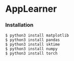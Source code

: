 # AppLearner

### Installation
```
$ python3 install matplotlib
$ python3 install pandas
$ python3 install sktime
$ python3 install numpy
$ python3 install torch
```
